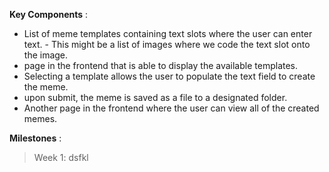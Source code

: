 **Key Components**
:
- List of meme templates containing text slots where the user can enter text.
        - This might be a list of images where we code the text slot onto the image.
- page in the frontend that is able to display the available templates.
- Selecting a template allows the user to populate the text field to create the meme.
- upon submit, the meme is saved as a file to a designated folder.
- Another page in the frontend where the user can view all of the created memes.


**Milestones**
:
> Week 1:
> dsfkl

